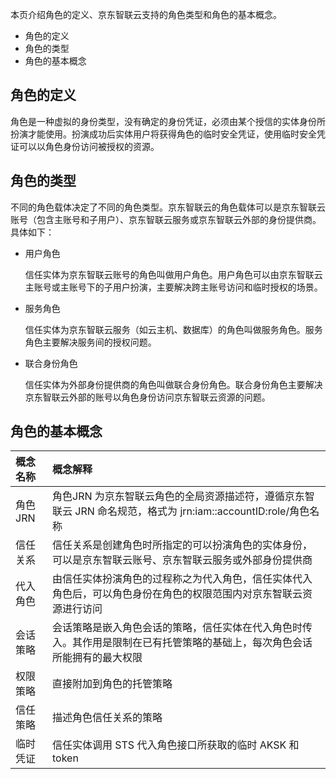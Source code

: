 本页介绍角色的定义、京东智联云支持的角色类型和角色的基本概念。

- 角色的定义
- 角色的类型
- 角色的基本概念

## 角色的定义

角色是一种虚拟的身份类型，没有确定的身份凭证，必须由某个授信的实体身份所扮演才能使用。扮演成功后实体用户将获得角色的临时安全凭证，使用临时安全凭证可以以角色身份访问被授权的资源。


## 角色的类型

不同的角色载体决定了不同的角色类型。京东智联云的角色载体可以是京东智联云账号（包含主账号和子用户）、京东智联云服务或京东智联云外部的身份提供商。具体如下：

- 用户角色  

  信任实体为京东智联云账号的角色叫做用户角色。用户角色可以由京东智联云主账号或主账号下的子用户扮演，主要解决跨主账号访问和临时授权的场景。
  
- 服务角色  

  信任实体为京东智联云服务（如云主机、数据库）的角色叫做服务角色。服务角色主要解决服务间的授权问题。
  
- 联合身份角色  

  信任实体为外部身份提供商的角色叫做联合身份角色。联合身份角色主要解决京东智联云外部的账号以角色身份访问京东智联云资源的问题。

## 角色的基本概念

| 概念名称               | 概念解释 | 
| :-----------          | :------ |
| 角色 JRN     | 角色JRN 为京东智联云角色的全局资源描述符，遵循京东智联云 JRN 命名规范，格式为 jrn:iam::accountID:role/角色名称 | 
| 信任关系     | 信任关系是创建角色时所指定的可以扮演角色的实体身份，可以是京东智联云账号、京东智联云服务或外部身份提供商| 
| 代入角色     | 由信任实体扮演角色的过程称之为代入角色，信任实体代入角色后，可以角色身份在角色的权限范围内对京东智联云资源进行访问 | 
| 会话策略     | 会话策略是嵌入角色会话的策略，信任实体在代入角色时传入。其作用是限制在已有托管策略的基础上，每次角色会话所能拥有的最大权限| 
| 权限策略     | 直接附加到角色的托管策略 | 
| 信任策略     | 描述角色信任关系的策略 | 
| 临时凭证     | 信任实体调用 STS 代入角色接口所获取的临时 AKSK 和 token| 
